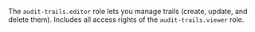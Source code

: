 The `audit-trails.editor` role lets you manage trails (create, update, and delete them). Includes all access rights of the `audit-trails.viewer` role.